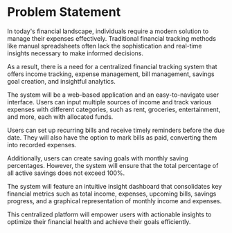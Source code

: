 # Problem Statement

In today's financial landscape, individuals require a modern solution to manage their expenses
effectively. Traditional financial tracking methods like manual spreadsheets often lack the sophistication
and real-time insights necessary to make informed decisions.

As a result, there is a need for a centralized financial tracking system that offers income tracking,
expense management, bill management, savings goal creation, and insightful analytics.

The system will be a web-based application and an easy-to-navigate user interface. Users can input
multiple sources of income and track various expenses with different categories, such as rent, groceries,
entertainment, and more, each with allocated funds.

Users can set up recurring bills and receive timely reminders before the due date. They will also have the
option to mark bills as paid, converting them into recorded expenses.

Additionally, users can create saving goals with monthly saving percentages. However, the system will
ensure that the total percentage of all active savings does not exceed 100%.

The system will feature an intuitive insight dashboard that consolidates key financial metrics such as total
income, expenses, upcoming bills, savings progress, and a graphical representation of monthly income and expenses.

This centralized platform will empower users with actionable insights to optimize their financial health
and achieve their goals efficiently.
